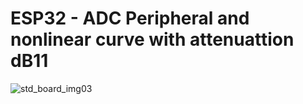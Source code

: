 # ESP32 - ADC Peripheral and nonlinear curve with attenuattion dB11
![std_board_img03](docs/img/board_rend.png)